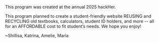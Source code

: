 This program was created at the annual 2025 hackHer.

This program planned to create a student-friendly website REUSING and RECYCLING old textbooks, calculators, student ID holders, and more -- all for an AFFORDABLE cost to fit student’s needs. 
We hope you enjoy!

~Shillisa, Katrina, Amelie, Maria
